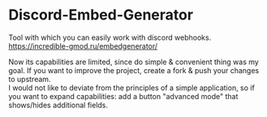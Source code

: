 # Discord-Embed-Generator
Tool with which you can easily work with discord webhooks.  
https://incredible-gmod.ru/embedgenerator/

Now its capabilities are limited, since do simple & convenient thing was my goal.
If you want to improve the project, create a fork & push your changes to upstream.  
I would not like to deviate from the principles of a simple application, so if you want to expand capabilities: add a button "advanced mode" that shows/hides additional fields.
